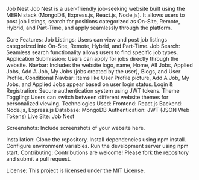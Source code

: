 Job Nest
Job Nest is a user-friendly job-seeking website built using the MERN stack (MongoDB, Express.js, React.js, Node.js). It allows users to post job listings, search for positions categorized as On-Site, Remote, Hybrid, and Part-Time, and apply seamlessly through the platform.

Core Features:
Job Listings: Users can view and post job listings categorized into On-Site, Remote, Hybrid, and Part-Time.
Job Search: Seamless search functionality allows users to find specific job types.
Application Submission: Users can apply for jobs directly through the website.
Navbar: Includes the website logo, name, Home, All Jobs, Applied Jobs, Add A Job, My Jobs (jobs created by the user), Blogs, and User Profile.
Conditional Navbar: Items like User Profile picture, Add A Job, My Jobs, and Applied Jobs appear based on user login status.
Login & Registration: Secure authentication system using JWT tokens.
Theme Toggling: Users can switch between different website themes for personalized viewing.
Technologies Used:
Frontend: React.js
Backend: Node.js, Express.js
Database: MongoDB
Authentication: JWT (JSON Web Tokens)
Live Site:
Job Nest

Screenshots:
Include screenshots of your website here.

Installation:
Clone the repository.
Install dependencies using npm install.
Configure environment variables.
Run the development server using npm start.
Contributing:
Contributions are welcome! Please fork the repository and submit a pull request.

License:
This project is licensed under the MIT License.

